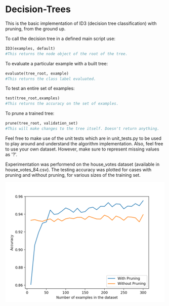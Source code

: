 # Decision-Trees
This is the basic implementation of ID3 (decision tree classification) with pruning, from the ground up.

To call the decision tree in a defined main script use:
```python
ID3(examples, default)
#This returns the node object of the root of the tree.
```
To evaluate a particular example with a built tree:
```python
evaluate(tree_root, example)
#This returns the class label evaluated.
```
To test an entire set of examples:
```python
test(tree_root,examples)
#This returns the accuracy on the set of examples.
```
To prune a trained tree:
```python
prune(tree_root, validation_set)
#This will make changes to the tree itself. Doesn't return anything.
```

Feel free to make use of the unit tests which are in unit_tests.py to be used to play around and understand the algorithm implementation.
Also, feel free to use your own dataset. However, make sure to represent missing values as '?'.


Experimentation was performend on the house_votes dataset (available in house_votes_84.csv).
The testing accuracy was plotted for cases with pruning and without pruning, for various sizes of the training set.

![alt_text](https://github.com/rhettdsouza13/Decision-Trees/blob/master/plots/Figure_1.png)
